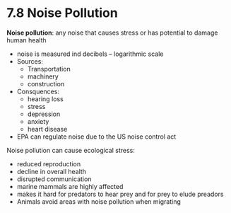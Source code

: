 # 7.8 Noise Pollution
**Noise pollution**: any noise that causes stress or has potential to damage human health
- noise is measured ind decibels – logarithmic scale
- Sources:
	- Transportation
	- machinery
	- construction
- Consquences:
	- hearing loss
	- stress
	- depression
	- anxiety
	- heart disease
- EPA can regulate noise due to the US noise control act


Noise pollution can cause ecological stress:
- reduced reproduction
- decline in overall health
- disrupted communication
- marine mammals are highly affected
- makes it hard for predators to hear prey and for prey to elude preadors
- Animals avoid areas with noise pollution when migrating
